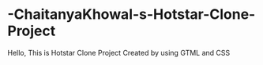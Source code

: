 # -ChaitanyaKhowal-s-Hotstar-Clone-Project

Hello, This is Hotstar Clone Project Created by using GTML and CSS
